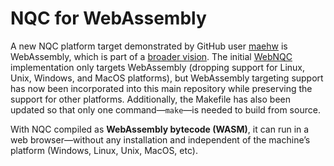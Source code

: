 NQC for WebAssembly
===================

A new NQC platform target demonstrated by GitHub user [maehw](https://github.com/maehw) is WebAssembly, which is part of a
[broader vision](https://www.eurobricks.com/forum/index.php?/forums/topic/197807-webpbrickcom-programming-the-1st-generation-lego-mindstorms-ris-yellow-rcx-brick-from-the-webbrowser/).
The initial [WebNQC](https://github.com/maehw/WebNQC) implementation only targets WebAssembly (dropping support for Linux, Unix, Windows, and MacOS platforms),
but WebAssembly targeting support has now been incorporated into this main repository while preserving the support for other platforms.
Additionally, the Makefile has also been updated so that only one command—`make`—is needed to build from source.

With NQC compiled as **WebAssembly bytecode (WASM)**, it can run in a web browser—without any installation and independent of the machine’s platform (Windows, Linux, Unix, MacOS, etc).
